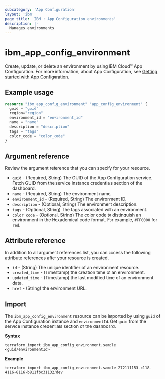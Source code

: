 ```yaml
---
subcategory: 'App Configuration'
layout: 'ibm'
page_title: 'IBM : App Configuration environments'
description: |-
  Manages environments.
---
```


# ibm_app_config_environment

Create, update, or delete an environment by using IBM Cloud™ App Configuration. For more information, about App Configuration, see [Getting started with App Configuration](https://cloud.ibm.com/docs/app-configuration?topic=app-configuration-getting-started).

## Example usage

```terraform
resource "ibm_app_config_environment" "app_config_environment" {
  guid = "guid"
  region="region"
  environment_id = "environment_id"
  name = "name"
  description = "description"
  tags = "tags"
  color_code = "color_code"
}
```

## Argument reference

Review the argument reference that you can specify for your resource. 

- `guid` - (Required, String) The GUID of the App Configuration service. Fetch GUID from the service instance credentials section of the dashboard.
- `name` - (Required, String) The environment name.
- `environment_id` - (Required, String) The environment ID.
- `description` - (Optional, String) The environment description.
- `tags` - (Optional, String) The tags associated with an environment.
- `color_code` - (Optional, String) The color code to distinguish an environment in the Hexademical code format. For example, `#FF0000` for `red`.

## Attribute reference

In addition to all argument references list, you can access the following attribute references after your resource is created.

- `id` - (String) The unique identifier of an environment resource.
- `created_time` - (Timestamp) the creation time of an environment.
- `updated_time` - (Timestamp) the last modified time of an environment data.
- `href` - (String) the environment URL.

## Import

The `ibm_app_config_environment` resource can be imported by using `guid` of the App Configuration instance and `environmentId`. Get `guid` from the service instance credentials section of the dashboard.

**Syntax**

```
terraform import ibm_app_config_environment.sample  <guid/environmentId>

```

**Example**

```
terraform import ibm_app_config_environment.sample 272111153-c118-4116-8116-b811fbc31132/dev
```
